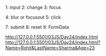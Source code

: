 <!-- Event type -->
1: input
2: change
3: focus
<!-- focus: Does not bubble, so it needs to be directly attached to individual input elements.
focusin: Bubbles, so it can be attached to the form element for event delegation. -->
4: blur or focusout
5: click
<!-- 6: dbclick Explain later -->
7: submit
8: reset
9: FormData 



http://127.0.0.1:5501/03JS/Day24/index.html
http://127.0.0.1:5501/03JS/Day24/index.html?Name=Rohit&LastName=Sharma&Age=23

<!-- keys=value
Name=Rohit
LastName=Sharma
Age=23 -->